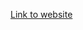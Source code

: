 [Link to website](https://www.google.com/search?q=trump&sxsrf=ACYBGNTe8fEi2LTYauz9y405MgQckXdOvg:1582020085022&source=lnms&tbm=isch&sa=X&ved=2ahUKEwj70ceJ7NrnAhVoiYsKHZthAzsQ_AUoAXoECBQQAw#imgrc=YnIw3fjOY8zIrM)
